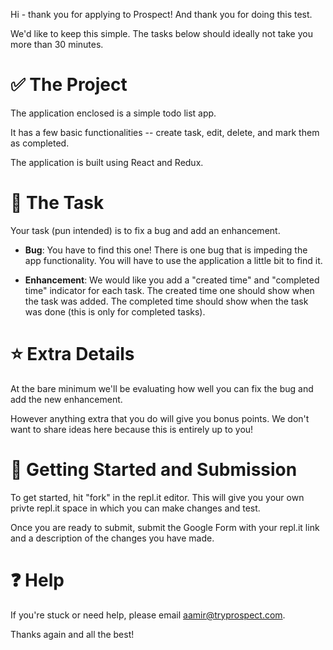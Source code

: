 Hi - thank you for applying to Prospect! And thank you for doing this test.

We'd like to keep this simple. The tasks below should ideally not take you more than 30 minutes. 

# ✅ The Project

The application enclosed is a simple todo list app. 

It has a few basic functionalities -- create task, edit, delete, and mark them as completed.

The application is built using React and Redux.

# 📝 The Task

Your task (pun intended) is to fix a bug and add an enhancement.

- **Bug**: You have to find this one! There is one bug that is impeding the app functionality. You will have to use the application a little bit to find it.

- **Enhancement**: We would like you add a "created time" and "completed time" indicator for each task. The created time one should show when the task was added. The completed time should show when the task was done (this is only for completed tasks).

# ⭐️ Extra Details

At the bare minimum we'll be evaluating how well you can fix the bug and add the new enhancement.

However anything extra that you do will give you bonus points. We don't want to share ideas here because this is entirely up to you!

# 🎯 Getting Started and Submission

To get started, hit "fork" in the repl.it editor. This will give you your own privte repl.it space in which you can make changes and test.

Once you are ready to submit, submit the Google Form with your repl.it link and a description of the changes you have made.

# ❓ Help

If you're stuck or need help, please email aamir@tryprospect.com.

Thanks again and all the best!